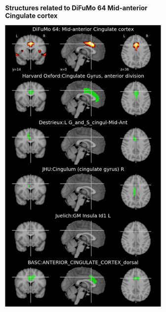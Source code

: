 


## Structures related to DiFuMo 64 Mid-anterior Cingulate cortex

![26](26.jpg "Structures related to DiFuMo 64 Mid-anterior Cingulate cortex")